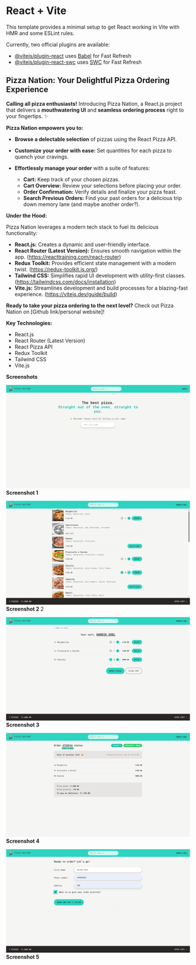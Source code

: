 # React + Vite

This template provides a minimal setup to get React working in Vite with HMR and some ESLint rules.

Currently, two official plugins are available:

- [@vitejs/plugin-react](https://github.com/vitejs/vite-plugin-react/blob/main/packages/plugin-react/README.md) uses [Babel](https://babeljs.io/) for Fast Refresh
- [@vitejs/plugin-react-swc](https://github.com/vitejs/vite-plugin-react-swc) uses [SWC](https://swc.rs/) for Fast Refresh

## Pizza Nation: Your Delightful Pizza Ordering Experience 

**Calling all pizza enthusiasts!** Introducing Pizza Nation, a React.js project that delivers a **mouthwatering UI** and **seamless ordering process** right to your fingertips. ✨

**Pizza Nation empowers you to:**

* **Browse a delectable selection** of pizzas using the React Pizza API.
* **Customize your order with ease:** Set quantities for each pizza to quench your cravings.
* **Effortlessly manage your order** with a suite of features:

    * **Cart:** Keep track of your chosen pizzas.
    * **Cart Overview:** Review your selections before placing your order.
    * **Order Confirmation:** Verify details and finalize your pizza feast.
    * **Search Previous Orders:** Find your past orders for a delicious trip down memory lane (and maybe another order?).

**Under the Hood:**

Pizza Nation leverages a modern tech stack to fuel its delicious functionality:

* **React.js:** Creates a dynamic and user-friendly interface.
* **React Router (Latest Version):** Ensures smooth navigation within the app. (https://reacttraining.com/react-router)
* **Redux Toolkit:** Provides efficient state management with a modern twist. (https://redux-toolkit.js.org/)
* **Tailwind CSS:** Simplifies rapid UI development with utility-first classes. (https://tailwindcss.com/docs/installation)
* **Vite.js:** Streamlines development and build processes for a blazing-fast experience. (https://vitejs.dev/guide/build)

**Ready to take your pizza ordering to the next level?** Check out Pizza Nation on [Github link/personal website]!

**Key Technologies:**

* React.js
* React Router (Latest Version)
* React Pizza API
* Redux Toolkit
* Tailwind CSS
* Vite.js

**Screenshots**

![Screenshots of website](https://github.com/Hardik242/Pizza-Nation/blob/b2e4e3ee15ed5f3d1b99451614d3226ff29551cd/screenshots/1.png)
**Screenshot 1**

![Screenshots of website](https://github.com/Hardik242/Pizza-Nation/blob/b2e4e3ee15ed5f3d1b99451614d3226ff29551cd/screenshots/2.png)
**Screenshot 2** 2

![Screenshots of website](https://github.com/Hardik242/Pizza-Nation/blob/b2e4e3ee15ed5f3d1b99451614d3226ff29551cd/screenshots/3.png)
**Screenshot 3**

![Screenshots of website](https://github.com/Hardik242/Pizza-Nation/blob/b2e4e3ee15ed5f3d1b99451614d3226ff29551cd/screenshots/4.png)
**Screenshot 4**

![Screenshots of website](https://github.com/Hardik242/Pizza-Nation/blob/b2e4e3ee15ed5f3d1b99451614d3226ff29551cd/screenshots/5.png)
**Screenshot 5**

